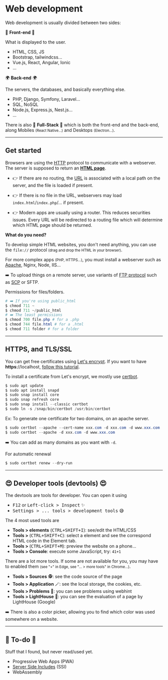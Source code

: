 # Web development

Web development is usually divided between two sides:

<div class="row row-cols-md-2"><div>

👲 **Front-end** 👲

What is displayed to the user.

* HTML, CSS, JS
* Bootstrap, tailwindcss...
* Vue.js, React, Angular, Ionic
* ...
</div><div>

🌍 **Back-end** 🌍

The servers, the databases, and basically everything else.

* PHP, Django, Symfony, Laravel...
* SQL, NoSQL
* Node.js, Express.js, Nest.js...
* ...
</div></div>

There is also 👑 **Full-Stack** 👑 which is both the front-end and the back-end, along Mobiles <small>(React Native...)</small> and Desktops <small>(Electron...)</small>.

<hr class="sep-both">

## Get started

<div class="row row-cols-md-2"><div>

Browsers are using the [HTTP](/operating-systems/networking/protocols/http.md) protocol to communicate with a webserver. The server is supposed to return an **[HTML page](../html/index.md)**.

* 👉 If there are no routing, the [URL](random/url.md) is associated with a local path on the server, and the file is loaded if present.

* 👉 If there is no file in the URL, webservers may load `index.html`/`index.php`/... if present.

* 👉 Modern apps are usually using a router. This reduces securities issues. Every URL will be redirected to a routing file which will determine which HTML page should be returned.
</div><div>

**What do you need?**

To develop simple HTML websites, you don't need anything, you can use the `file://` protocol <small>(drag and drop the HTML in your browser)</small>.

For more complex apps <small>(PHP, HTTPS...)</small>, you must install a webserver such as [Apache](/operating-systems/webservers/apache/index.md), Nginx, Node, IIS...

➡️ To upload things on a remote server, use variants of [FTP protocol](/operating-systems/networking/protocols/ftp.md) such as [SCP](/operating-systems/networking/protocols/scp.md) or SFTP.

Permissions for files/folders.

```powershell
# ➡️ If you're using public_html
$ chmod 711 ~
$ chmod 711 ~/public_html
# ➡️ The least permissions
$ chmod 700 file.php # for a .php
$ chmod 744 file.html # for a .html
$ chmod 711 folder # for a folder
```
</div></div>

<hr class="sep-both">

## HTTPS, and TLS/SSL

<div class="row row-cols-md-2"><div>

You can get free certificates using [Let's encrypt](https://letsencrypt.org/). If you want to have **https**://localhost, [follow this tutorial](https://web.dev/how-to-use-local-https/).

To install a certificate from Let's encrypt, we mostly use [certbot](https://certbot.eff.org/).

```powershell
$ sudo apt update
$ sudo apt install snapd
$ sudo snap install core
$ sudo snap refresh core
$ sudo snap install --classic certbot
$ sudo ln -s /snap/bin/certbot /usr/bin/certbot
```
</div><div>

Ex: To generate one certificate for two domains, on an apache server.

```powershell
$ sudo certbot --apache --cert-name xxx.com -d xxx.com -d www.xxx.com
$ sudo certbot --apache -d xxx.com -d www.xxx.com
```

➡️ You can add as many domains as you want with `-d`.

For automatic renewal

```powershell
$ sudo certbot renew --dry-run
```
</div></div>

<hr class="sep-both">

## 😍 Developer tools (devtools) 😍

<div class="row row-cols-md-2"><div>

The devtools are tools for developer. You can open it using

* <kbd>F12</kbd> or <kbd>Left-click > Inspect</kbd> ✨
* <kbd>Settings > ... tools > development tools</kbd> 😅

The 4 most used tools are

* **Tools > elements** <span class="small">(<kbd>CTRL+SHIFT+I</kbd>)</span>: see/edit the HTML/CSS
* **Tools > <i class="bi bi-box-arrow-in-up-left"></i>** <span class="small">(<kbd>CTRL+SHIFT+C</kbd>)</span>: select a element and see the correspond HTML code in the Element tab.
* **Tools > <i class="bi bi-window"></i>** <span class="small">(<kbd>CTRL+SHIFT+M</kbd>)</span>: preview the website on a phone...
* **Tools > Console**: execute some JavaScript, try: `41+1`
</div><div>

There are a lot more tools. If some are not available for you, you may have to enabled them <small>(see "+" in Edge, see "... > more tools" in Chrome...)</small>.

* **Tools > Sources** 🕵️: see the code source of the page
* **Tools > Application** 🪄: see the local storage, the cookies, etc.
* **Tools > Problems** 🧟: you can see problems using webhint
* **Tools > LightHouse** 🥇: you can see the evaluation of a page by LightHouse (Google)

➡️ There is also a color picker, allowing you to find which color was used somewhere on a website.
</div></div>

<hr class="sep-both">

## 👻 To-do 👻

Stuff that I found, but never read/used yet.

<div class="row row-cols-md-2"><div>

* Progressive Web Apps (PWA)
* [Server Side Includes](https://en.wikipedia.org/wiki/Server_Side_Includes) (SSI)
* WebAssembly
</div><div>
</div></div>